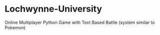 # Lochwynne-University
Online Multiplayer Python Game with Text Based Battle (system similar to Pokemon)
